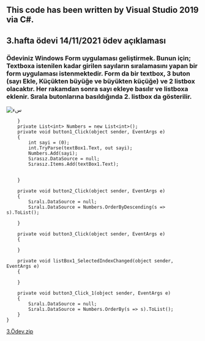 <h2>This code has been written by Visual Studio 2019 via C#.</h2>

<h2>3.hafta ödevi 14/11/2021 ödev açıklaması</h2><h3>Ödeviniz Windows Form uygulaması geliştirmek. Bunun için; Textboxa istenilen kadar girilen sayıların sıralamasını yapan bir form uygulaması istenmektedir. Form da bir textbox, 3 buton (sayı Ekle, Küçükten büyüğe ve büyükten küçüğe) ve 2 listbox olacaktır. Her rakamdan sonra sayı ekleye basılır ve listboxa eklenir. Sırala butonlarına basıldığında 2. listbox da gösterilir.</h3>

![سء](https://user-images.githubusercontent.com/76546216/137386869-87f514bd-15ac-4e71-aadf-72f135cb7578.PNG)




        }
        private List<int> Numbers = new List<int>();
        private void button1_Click(object sender, EventArgs e)
        {
            int sayi = (0);
            int.TryParse(textBox1.Text, out sayi);
            Numbers.Add(sayi);
            Sırasız.DataSource = null;
            Sırasız.Items.Add(textBox1.Text);


        }

        private void button2_Click(object sender, EventArgs e)
        {
            Sıralı.DataSource = null;
            Sıralı.DataSource = Numbers.OrderByDescending(s => s).ToList();
        
        }

        private void button3_Click(object sender, EventArgs e)
        {
            
        }

        private void listBox1_SelectedIndexChanged(object sender, EventArgs e)
        {

        }

        private void button3_Click_1(object sender, EventArgs e)
        {
            Sıralı.DataSource = null;
            Sıralı.DataSource = Numbers.OrderBy(s => s).ToList();
        }
    }
[3.Ödev.zip](https://github.com/MoayadAlnada/3.haftaodevi/files/7349086/3.Odev.zip)
